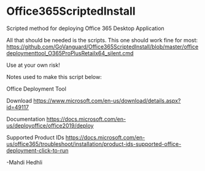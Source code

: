# Office365ScriptedInstall
Scripted method for deploying Office 365 Desktop Application

All that should be needed is the scripts. This one should work fine for most: https://github.com/GoVanguard/Office365ScriptedInstall/blob/master/officedeploymenttool_O365ProPlusRetailx64_silent.cmd

Use at your own risk!

Notes used to make this script below: 

Office Deployment Tool

Download
https://www.microsoft.com/en-us/download/details.aspx?id=49117

Documentation
https://docs.microsoft.com/en-us/deployoffice/office2019/deploy

Supported Product IDs
https://docs.microsoft.com/en-us/office365/troubleshoot/installation/product-ids-supported-office-deployment-click-to-run

-Mahdi Hedhli
